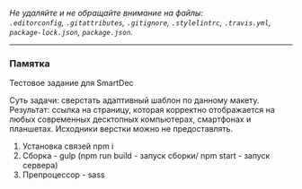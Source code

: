 
_Не удаляйте и не обращайте внимание на файлы:_<br>
_`.editorconfig`, `.gitattributes`, `.gitignore`, `.stylelintrc`, `.travis.yml`, `package-lock.json`, `package.json`._

---

### Памятка

Тестовое задание для SmartDec

Суть задачи: сверстать адаптивный шаблон по данному макету.
Результат: ссылка на страницу, которая корректно отображается на
любых современных десктопных компьютерах, смартфонах и планшетах.
Исходники верстки можно не предоставлять. 

1. Установка связей npm i
2. Сборка - gulp (npm run build - запуск сборки/ npm start - запуск сервера)
3. Препроцессор - sass
